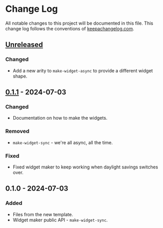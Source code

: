 # Change Log
All notable changes to this project will be documented in this file. This change log follows the conventions of [keepachangelog.com](http://keepachangelog.com/).

## [Unreleased]
### Changed
- Add a new arity to `make-widget-async` to provide a different widget shape.

## [0.1.1] - 2024-07-03
### Changed
- Documentation on how to make the widgets.

### Removed
- `make-widget-sync` - we're all async, all the time.

### Fixed
- Fixed widget maker to keep working when daylight savings switches over.

## 0.1.0 - 2024-07-03
### Added
- Files from the new template.
- Widget maker public API - `make-widget-sync`.

[Unreleased]: https://sourcehost.site/your-name/common/compare/0.1.1...HEAD
[0.1.1]: https://sourcehost.site/your-name/common/compare/0.1.0...0.1.1
